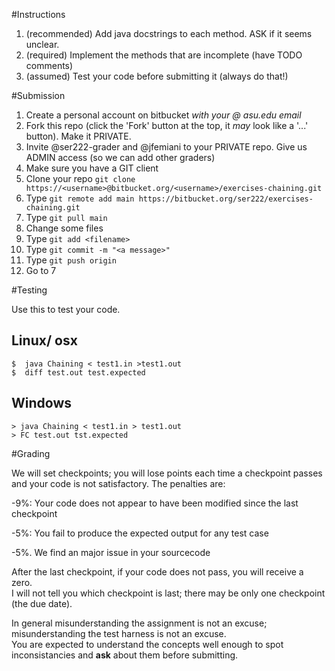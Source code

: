 #Instructions

1. (recommended) Add java docstrings to each method. ASK if it seems unclear.
2. (required) Implement the methods that are incomplete (have TODO comments)
3. (assumed) Test your code before submitting it (always do that!)    

#Submission
1.  Create a personal account on bitbucket *with your @ asu.edu email*
2.  Fork this repo (click the 'Fork' button at the top, it _may_ look like a '...' button).  Make it PRIVATE.
3.  Invite @ser222-grader and @jfemiani to your PRIVATE repo. Give us ADMIN access (so we can add other graders)
4.  Make sure you have a GIT client
5.  Clone your repo `git clone https://<username>@bitbucket.org/<username>/exercises-chaining.git`
6.  Type `git remote add main https://bitbucket.org/ser222/exercises-chaining.git`
7.  Type `git pull main`
8.  Change some files
9.  Type `git add <filename>`
10. Type `git commit -m "<a message>"`
11. Type `git push origin`
12.  Go to 7

#Testing

Use this to test your code.

## Linux/ osx
```
$  java Chaining < test1.in >test1.out
$  diff test.out test.expected
```

## Windows 
```
> java Chaining < test1.in > test1.out
> FC test.out tst.expected
```


#Grading

We will set checkpoints; you will lose points each time a checkpoint passes and your code is not satisfactory. 
The penalties are:

 -9%:  Your code does not appear to have been modified since the last checkpoint

 -5%:  You fail to produce the expected output for any test case

 -5%.  We find an major issue in your sourcecode 

After the last checkpoint, if your code does not pass, you will receive a zero.  
I will not tell you which checkpoint is last; there may be only one checkpoint (the due date). 


In general misunderstanding the assignment is not an excuse; misunderstanding the test harness is not an excuse.  
You are expected to understand the concepts well enough to spot inconsistancies and **ask** about them before
submitting. 
